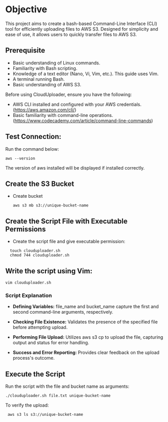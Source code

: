 # Objective

This project aims to create a bash-based Command-Line Interface (CLI) tool for efficiently uploading files to AWS S3. Designed for simplicity and ease of use, it allows users to quickly transfer files to AWS S3.

## Prerequisite

- Basic understanding of Linux commands.
- Familiarity with Bash scripting.
- Knowledge of a text editor (Nano, Vi, Vim, etc.). This guide uses Vim.
- A terminal running Bash.
- Basic understanding of AWS S3.

Before using CloudUploader, ensure you have the following:

- AWS CLI installed and configured with your AWS credentials.(https://aws.amazon.com/cli/)
- Basic familiarity with command-line operations. (https://www.codecademy.com/article/command-line-commands)

## Test Connection:

Run the command below:

```
aws --version
```

The version of aws installed will be displayed if installed correctly.

## Create the S3 Bucket

- Create bucket
  ```
  aws s3 mb s3://unique-bucket-name
  ```

## Create the Script File with Executable Permissions

- Create the script file and give executable permission:

```
  touch clouduploader.sh
  chmod 744 clouduploader.sh
```

## Write the script using Vim:

```
vim clouduploader.sh
```

### Script Explanation

- **Defining Variables:** file_name and bucket_name capture the first and second command-line arguments, respectively.

- **Checking File Existence:** Validates the presence of the specified file before attempting upload.

- **Performing File Upload:** Utilizes aws s3 cp to upload the file, capturing output and status for error handling.

- **Success and Error Reporting:** Provides clear feedback on the upload process's outcome.

## Execute the Script

Run the script with the file and bucket name as arguments:

```
./clouduploader.sh file.txt unique-bucket-name
```

To verify the upload:

```
 aws s3 ls s3://unique-bucket-name
```
